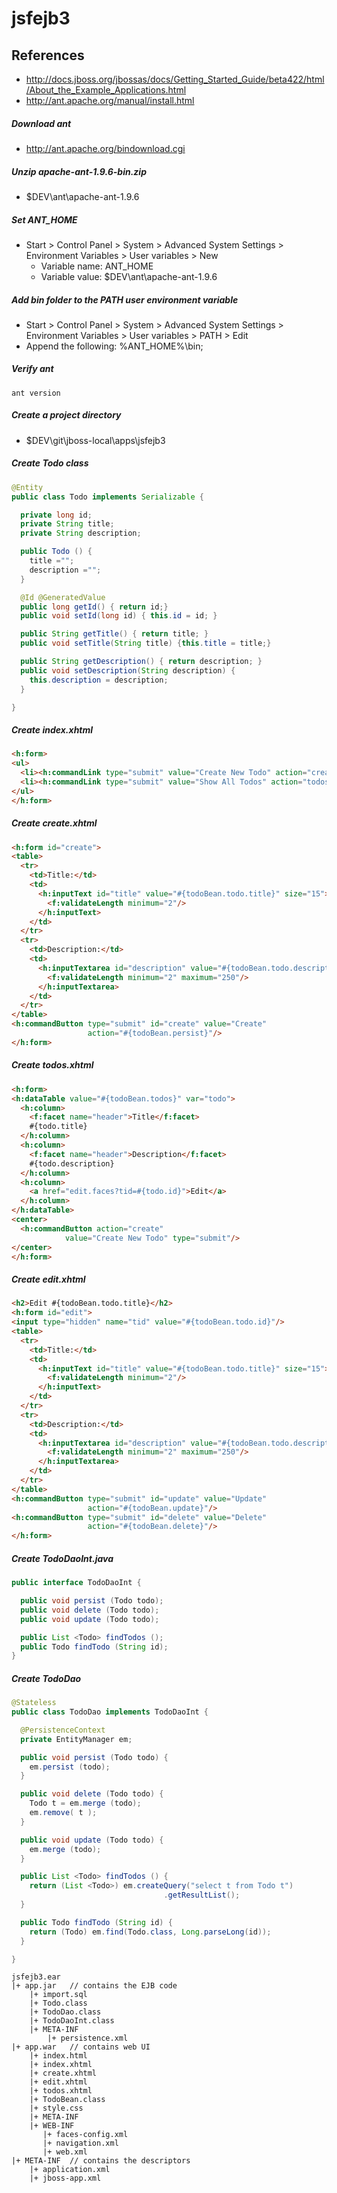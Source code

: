 # jsfejb3

## References
* http://docs.jboss.org/jbossas/docs/Getting_Started_Guide/beta422/html/About_the_Example_Applications.html
* http://ant.apache.org/manual/install.html

##### Download ant
* http://ant.apache.org/bindownload.cgi

##### Unzip apache-ant-1.9.6-bin.zip
* $DEV\ant\apache-ant-1.9.6

##### Set ANT_HOME 
* Start > Control Panel > System > Advanced System Settings > Environment Variables > User variables > New
  * Variable name: ANT_HOME
  * Variable value: $DEV\ant\apache-ant-1.9.6

##### Add bin folder to the PATH user environment variable
* Start > Control Panel > System > Advanced System Settings > Environment Variables > User variables > PATH > Edit
* Append the following: %ANT_HOME%\bin;

##### Verify ant
    ant version

##### Create a project directory
* $DEV\git\jboss-local\apps\jsfejb3

##### Create Todo class
```java
@Entity
public class Todo implements Serializable {

  private long id;
  private String title;
  private String description;

  public Todo () {
    title ="";
    description ="";
  }

  @Id @GeneratedValue
  public long getId() { return id;}
  public void setId(long id) { this.id = id; }

  public String getTitle() { return title; }
  public void setTitle(String title) {this.title = title;}

  public String getDescription() { return description; }
  public void setDescription(String description) {
    this.description = description;
  }

}
```

##### Create index.xhtml
```html
<h:form>
<ul>
  <li><h:commandLink type="submit" value="Create New Todo" action="create"/></li>
  <li><h:commandLink type="submit" value="Show All Todos" action="todos"/></li>
</ul>
</h:form>
```

##### Create create.xhtml
```html
<h:form id="create">
<table>
  <tr>
    <td>Title:</td>
    <td>
      <h:inputText id="title" value="#{todoBean.todo.title}" size="15">
        <f:validateLength minimum="2"/>
      </h:inputText>
    </td>
  </tr>
  <tr>
    <td>Description:</td>
    <td>
      <h:inputTextarea id="description" value="#{todoBean.todo.description}">
        <f:validateLength minimum="2" maximum="250"/>
      </h:inputTextarea>
    </td>
  </tr>
</table>
<h:commandButton type="submit" id="create" value="Create"
                 action="#{todoBean.persist}"/>
</h:form>
```

##### Create todos.xhtml
```html
<h:form>
<h:dataTable value="#{todoBean.todos}" var="todo">
  <h:column>
    <f:facet name="header">Title</f:facet>
    #{todo.title}
  </h:column>
  <h:column>
    <f:facet name="header">Description</f:facet>
    #{todo.description}
  </h:column>
  <h:column>
    <a href="edit.faces?tid=#{todo.id}">Edit</a>
  </h:column>
</h:dataTable>
<center>
  <h:commandButton action="create"
            value="Create New Todo" type="submit"/>
</center>
</h:form>
```
##### Create edit.xhtml
```html
<h2>Edit #{todoBean.todo.title}</h2>
<h:form id="edit">
<input type="hidden" name="tid" value="#{todoBean.todo.id}"/>
<table>
  <tr>
    <td>Title:</td>
    <td>
      <h:inputText id="title" value="#{todoBean.todo.title}" size="15">
        <f:validateLength minimum="2"/>
      </h:inputText>
    </td>
  </tr>
  <tr>
    <td>Description:</td>
    <td>
      <h:inputTextarea id="description" value="#{todoBean.todo.description}">
        <f:validateLength minimum="2" maximum="250"/>
      </h:inputTextarea>
    </td>
  </tr>
</table>
<h:commandButton type="submit" id="update" value="Update"
                 action="#{todoBean.update}"/>
<h:commandButton type="submit" id="delete" value="Delete"
                 action="#{todoBean.delete}"/>
</h:form>
```
##### Create TodoDaoInt.java
```java
public interface TodoDaoInt {

  public void persist (Todo todo);
  public void delete (Todo todo);
  public void update (Todo todo);

  public List <Todo> findTodos ();
  public Todo findTodo (String id);
}
```

##### Create TodoDao
```java
@Stateless
public class TodoDao implements TodoDaoInt {

  @PersistenceContext
  private EntityManager em;

  public void persist (Todo todo) {
    em.persist (todo);
  }

  public void delete (Todo todo) {
    Todo t = em.merge (todo);
    em.remove( t );
  }

  public void update (Todo todo) {
    em.merge (todo);
  }

  public List <Todo> findTodos () {
    return (List <Todo>) em.createQuery("select t from Todo t")
                                  .getResultList();
  }

  public Todo findTodo (String id) {
    return (Todo) em.find(Todo.class, Long.parseLong(id));
  }

}
```

```
jsfejb3.ear
|+ app.jar   // contains the EJB code
    |+ import.sql
    |+ Todo.class
    |+ TodoDao.class
    |+ TodoDaoInt.class
    |+ META-INF
        |+ persistence.xml
|+ app.war   // contains web UI
    |+ index.html
    |+ index.xhtml
    |+ create.xhtml
    |+ edit.xhtml
    |+ todos.xhtml
    |+ TodoBean.class
    |+ style.css
    |+ META-INF
    |+ WEB-INF
       |+ faces-config.xml
       |+ navigation.xml
       |+ web.xml
|+ META-INF  // contains the descriptors
    |+ application.xml
    |+ jboss-app.xml
```

```xml
```
